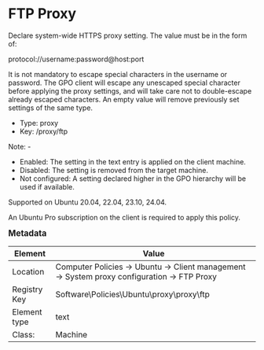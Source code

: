 # FTP Proxy

Declare system-wide HTTPS proxy setting. The value must be in the form of:

  protocol://username:password@host:port

It is not mandatory to escape special characters in the username or password. The GPO client will escape any unescaped special character before applying the proxy settings, and will take care not to double-escape already escaped characters. An empty value will remove previously set settings of the same type.


- Type: proxy
- Key: /proxy/ftp

Note: -
 * Enabled: The setting in the text entry is applied on the client machine.
 * Disabled: The setting is removed from the target machine.
 * Not configured: A setting declared higher in the GPO hierarchy will be used if available.


Supported on Ubuntu 20.04, 22.04, 23.10, 24.04.

An Ubuntu Pro subscription on the client is required to apply this policy.



<span style="font-size: larger;">**Metadata**</span>

| Element      | Value            |
| ---          | ---              |
| Location     | Computer Policies -> Ubuntu -> Client management -> System proxy configuration -> FTP Proxy    |
| Registry Key | Software\Policies\Ubuntu\proxy\proxy\ftp         |
| Element type | text |
| Class:       | Machine       |
